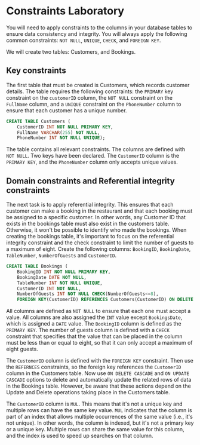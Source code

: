 # Constraints Laboratory


You will need to apply constraints to the columns in your database tables to ensure data consistency and integrity. You will always apply the following common constraints: `NOT NULL`, `UNIQUE`, `CHECK`, and `FOREIGN KEY`. 

We will create two tables: Customers, and Bookings. 


## Key constraints

The first table that must be created is Customers, which records customer details. The table requires the following constraints: the `PRIMARY` key constraint on the `customerID` column, the `NOT NULL` constraint on the `FullName` column, and a `UNIQUE` constraint on the `PhoneNumber` column to ensure that each customer has a unique number.


```sql
CREATE TABLE Customers (
	CustomerID INT NOT NULL PRIMARY KEY, 
    FullName VARCHAR(255) NOT NULL, 
    PhoneNumber INT NOT NULL UNIQUE);

```

The table contains all relevant constraints. The columns are defined with `NOT NULL`. Two keys have been declared. The `CustomerID` column is the `PRIMARY KEY`, and the `PhoneNumber` column only accepts unique values.


## Domain constraints and Referential integrity constraints

The next task is to apply referential integrity. This ensures that each customer can make a booking in the restaurant and that each booking must be assigned to a specific customer. In other words, any Customer ID that exists in the bookings table must also exist in the customers table. Otherwise, it won't be possible to identify who made the bookings. When creating the bookings table, it's important to focus on the referential integrity constraint and the check constraint to limit the number of guests to a maximum of eight. Create the following columns: `BookingID`, `BookingDate`, `TableNumber`, `NumberOfGuests` and `CustomerID`.


```sql
CREATE TABLE Bookings (
	BookingID INT NOT NULL PRIMARY KEY, 
	BookingDate DATE NOT NULL, 
	TableNumber INT NOT NULL UNIQUE,
	CustomerID INT NOT NULL,
	NumberOfGuests INT NOT NULL CHECK(NumberOfGuests<=8),
	FOREIGN KEY(CustomerID) REFERENCES Customers(CustomerID) ON DELETE CASCADE ON UPDATE CASCADE);

```

All columns are defined as `NOT NULL` to ensure that each one must accept a value. All columns are also assigned the `INT` value except `BookingsDate`, which is assigned a `DATE` value. The `BookingID` column is defined as the `PRIMARY KEY`. The number of guests column is defined with a `CHECK` constraint that specifies that the value that can be placed in the column must be less than or equal to eight, so that it can only accept a maximum of eight guests. 

The `CustomerID` column is defined with the `FOREIGN KEY` constraint. Then use the `REFERNCES` constraints, so the foreign key references the `CustomerID` column in the Customers table. Now use `ON DELETE CASCADE` and `ON UPDATE CASCADE` options to delete and automatically update the related rows of data in the Bookings table. However, be aware that these actions depend on the Update and Delete operations taking place in the Customers table. 

The `CustomerID` column is `MUL`. This means that it's not a unique key and multiple rows can have the same key value. `MUL` indicates that the column is part of an index that allows multiple occurrences of the same value (i.e., it's not unique). In other words, the column is indexed, but it's not a primary key or a unique key. Multiple rows can share the same value for this column, and the index is used to speed up searches on that column.
